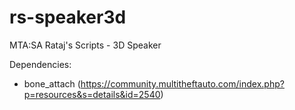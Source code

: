 # rs-speaker3d
MTA:SA Rataj's Scripts - 3D Speaker

Dependencies:
- bone_attach (https://community.multitheftauto.com/index.php?p=resources&s=details&id=2540)
